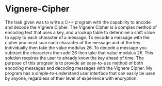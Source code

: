 # Vignere-Cipher
The task given was to write a C++ program with the capability to encode and decode the Vignere Cipher. The Vignere Cipher is a complex method of encoding text that uses a key, and a lookup table to determine a shift value to apply to each character of a message. To encode a message with the cipher you must sum each character of the message and of the key individually then take the value modulus 26. To decode a message you subtract the characters then add 26 then take that value modulus 26. This solution requires the user to already know the key ahead of time. The purpose of this program is to provide an easy-to-use method of both encoding messages and decoding messages with the Vignere Cipher. My program has a simple-to-understand user interface that can easily be used by anyone, regardless of their level of experience with encryption.
